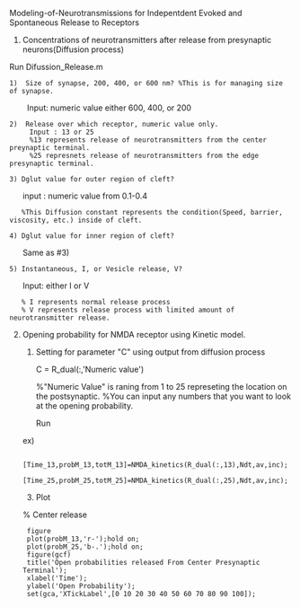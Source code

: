 Modeling-of-Neurotransmissions for Indepentdent Evoked and Spontaneous Release to Receptors

1. Concentrations of neurotransmitters after release from presynaptic neurons(Diffusion process)

  Run Difussion_Release.m
  
    1)  Size of synapse, 200, 400, or 600 nm? %This is for managing size of synapse.
         Input:  numeric value either 600, 400, or 200 
    
    2)  Release over which receptor, numeric value only. 
         Input : 13 or 25
         %13 represents release of neurotransmitters from the center preynaptic terminal.
         %25 represnets release of neurotransmitters from the edge presynaptic terminal.
    
    3) Dglut value for outer region of cleft? 
        input : numeric value from 0.1-0.4 
        
       %This Diffusion constant represents the condition(Speed, barrier, viscosity, etc.) inside of cleft. 
    
    4) Dglut value for inner region of cleft? 
       Same as #3)
       
    5) Instantaneous, I, or Vesicle release, V?
       Input: either I or V 
       
       % I represents normal release process
       % V represents release process with limited amount of neurotransmitter release. 
       
 
2. Opening probability for NMDA receptor using Kinetic model.

    1) Setting for parameter "C" using output from diffusion process
       
       C = R_dual(:,'Numeric value')
       
       %"Numeric Value" is raning from 1 to 25 represeting the location on the postsynaptic.
       %You can input any numbers that you want to look at the opening probability.
       
       Run 
       
      ex) 
      
          [Time_13,probM_13,totM_13]=NMDA_kinetics(R_dual(:,13),Ndt,av,inc);
          [Time_25,probM_25,totM_25]=NMDA_kinetics(R_dual(:,25),Ndt,av,inc);
       

    
    3) Plot
    
     % Center release
        
        figure
        plot(probM_13,'r-');hold on;
        plot(probM_25,'b-.');hold on;
        figure(gcf)
        title('Open probabilities released From Center Presynaptic Terminal');
        xlabel('Time');
        ylabel('Open Probability');
        set(gca,'XTickLabel',[0 10 20 30 40 50 60 70 80 90 100]);
        



